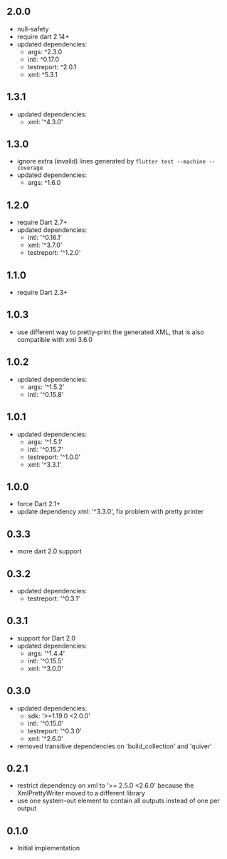 ## 2.0.0
* null-safety
* require dart 2.14+
* updated dependencies:
  * args: ^2.3.0
  * intl: ^0.17.0
  * testreport: ^2.0.1
  * xml: ^5.3.1

## 1.3.1
* updated dependencies:
  * xml: '^4.3.0'

## 1.3.0
* ignore extra (invalid) lines generated by `flutter test --machine --coverage`
* updated dependencies:
  * args: ^1.6.0

## 1.2.0
* require Dart 2.7+
* updated dependencies:
  * intl: '^0.16.1'
  * xml: '^3.7.0'
  * testreport: '^1.2.0'

## 1.1.0
* require Dart 2.3+

## 1.0.3
* use different way to pretty-print the generated XML, that is also compatible with xml 3.6.0

## 1.0.2
* updated dependencies:
  * args: '^1.5.2'
  * intl: '^0.15.8'

## 1.0.1
* updated dependencies:
  *  args: '^1.5.1'
  *  intl: '^0.15.7'
  *  testreport: '^1.0.0'
  *  xml: '^3.3.1'

## 1.0.0
* force Dart 2.1+
* update dependency xml: '^3.3.0', fix problem with pretty printer

## 0.3.3
* more dart 2.0 support

## 0.3.2
* updated dependencies:
  * testreport: '^0.3.1'

## 0.3.1
* support for Dart 2.0
* updated dependencies:
  * args: '^1.4.4'
  * intl: '^0.15.5'
  * xml: '^3.0.0'

## 0.3.0
* updated dependencies:
  * sdk: '>=1.19.0 <2.0.0'
  * intl: '^0.15.0'
  * testreport: '^0.3.0'
  * xml: '^2.6.0'
* removed transitive dependencies on 'build_collection' and 'quiver'


## 0.2.1
* restrict dependency on xml to '>= 2.5.0 <2.6.0' because the XmlPrettyWriter moved to a different library
* use one system-out element to contain all outputs instead of one per output

## 0.1.0

* Initial implementation